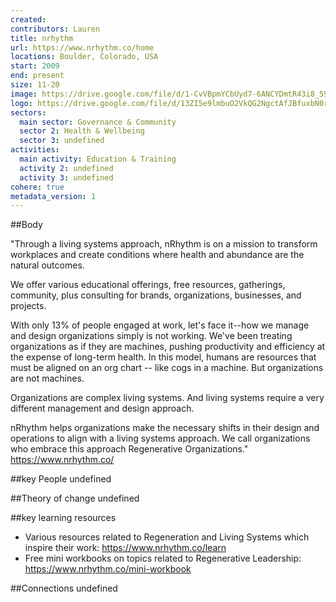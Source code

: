 ```yaml
---
created:
contributors: Lauren
title: nrhythm
url: https://www.nrhythm.co/home 
locations: Boulder, Colorado, USA
start: 2009
end: present
size: 11-20
image: https://drive.google.com/file/d/1-CvVBpmYCbUyd7-6ANCYDmtR43i8_59R/view?usp=drive_link 
logo: https://drive.google.com/file/d/13ZI5e9lmbuO2VkQG2NgctAfJBfuxbN0r/view?usp=drive_link 
sectors:
  main sector: Governance & Community
  sector 2: Health & Wellbeing
  sector 3: undefined
activities: 
  main activity: Education & Training
  activity 2: undefined
  activity 3: undefined
cohere: true
metadata_version: 1
---
```



##Body

"Through a living systems approach, nRhythm is on a mission to transform workplaces and create conditions where health and abundance are the natural outcomes.

We offer various educational offerings, free resources, gatherings, community, plus consulting for brands, organizations, businesses, and projects. 

With only 13% of people engaged at work, let's face it--how we manage and design organizations simply is not working. We've been treating organizations as if they are machines, pushing productivity and efficiency at the expense of long-term health. In this model, humans are resources that must be aligned on an org chart -- like cogs in a machine. But organizations are not machines. 

Organizations are complex living systems. And living systems require a very different management and design approach.

nRhythm helps organizations make the necessary shifts in their design and operations to align with a living systems approach. We call organizations who embrace this approach Regenerative Organizations." 
https://www.nrhythm.co/ 


##key People
undefined

##Theory of change
undefined

##key learning resources
- Various resources related to Regeneration and Living Systems which inspire their work: https://www.nrhythm.co/learn 
- Free mini workbooks on topics related to Regenerative Leadership: https://www.nrhythm.co/mini-workbook 

##Connections
undefined

